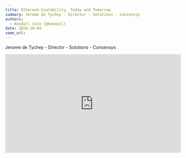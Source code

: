 ```yaml
---
title: Ethereum Scalability, Today and Tomorrow
summary: Jerome de Tychey - Director - Solutions - Consensys
authors:
  - Kendall Cole (@kendall)
date: 2018-10-04
some_url: 
---
```


Jerome de Tychey - Director - Solutions - Consensys

<div align="center"><iframe width="560" height="315" src="https://www.youtube.com/embed/6jP_iF6k7N0" frameborder="0" allow="encrypted-media" allowfullscreen></iframe></div>